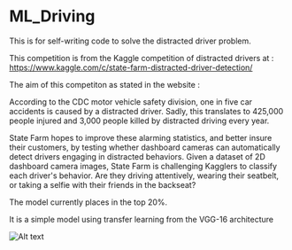 # ML_Driving
This is for self-writing code to solve the distracted driver problem.


This competition is from the Kaggle competition of distracted drivers at : https://www.kaggle.com/c/state-farm-distracted-driver-detection/

The aim of this competiton as stated in the website :

According to the CDC motor vehicle safety division, one in five car accidents is caused by a distracted driver. 
Sadly, this translates to 425,000 people injured and 3,000 people killed by distracted driving every year.

State Farm hopes to improve these alarming statistics, and better insure their customers, 
by testing whether dashboard cameras can automatically detect drivers engaging in distracted behaviors.
Given a dataset of 2D dashboard camera images, State Farm is challenging Kagglers to classify each driver's behavior.
Are they driving attentively, wearing their seatbelt, or taking a selfie with their friends in the backseat?



The model currently places in the top 20%.

It is a simple model using transfer learning from the VGG-16 architecture

![Alt text](https://neurohive.io/wp-content/uploads/2018/11/vgg16-neural-network.jpg "Title")
